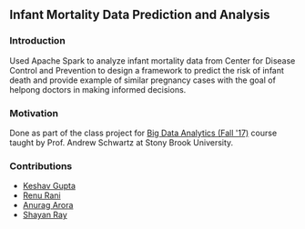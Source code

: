 ## Infant Mortality Data Prediction and Analysis


### Introduction

Used Apache Spark to analyze infant mortality data from Center for Disease Control and Prevention to design a framework to predict the risk of infant death and provide example of similar pregnancy cases with the goal of helpong doctors in making informed decisions.

### Motivation
Done as part of the class project for [Big Data Analytics (Fall '17)](http://www3.cs.stonybrook.edu/~has/CSE545/) course taught by Prof. Andrew Schwartz at Stony Brook University.

### Contributions
* [Keshav Gupta](https://github.com/keshav11)
* [Renu Rani](https://github.com/techiepanda)
* [Anurag Arora ](https://github.com/geekyspartan)
* [Shayan Ray](https://github.com/shayanray)
